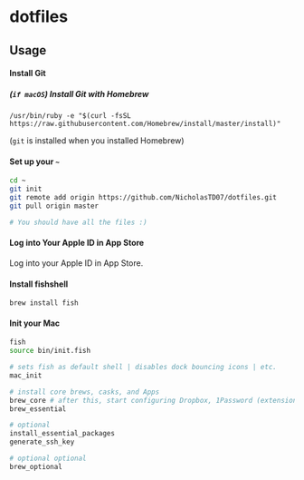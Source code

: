 # dotfiles

## Usage

#### Install Git

##### (`if macOS`) Install Git with Homebrew

`/usr/bin/ruby -e "$(curl -fsSL https://raw.githubusercontent.com/Homebrew/install/master/install)"`

(`git` is installed when you installed Homebrew)

#### Set up your `~`

```sh
cd ~
git init
git remote add origin https://github.com/NicholasTD07/dotfiles.git
git pull origin master

# You should have all the files :)
```

#### Log into Your Apple ID in App Store

Log into your Apple ID in App Store.

#### Install fishshell

`brew install fish`

#### Init your Mac

```sh
fish
source bin/init.fish

# sets fish as default shell | disables dock bouncing icons | etc.
mac_init

# install core brews, casks, and Apps
brew_core # after this, start configuring Dropbox, 1Password (extensions), Alfred, iTerm, Firefox
brew_essential

# optional
install_essential_packages
generate_ssh_key

# optional optional
brew_optional
```
